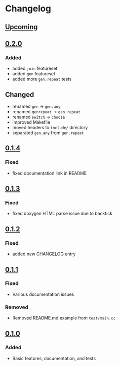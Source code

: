 # Changelog

## [Upcoming](https://github.com/jpcx/pputl/compare/0.2.0...devel)

## [0.2.0](https://github.com/jpcx/pputl/releases/tag/0.2.0)

### Added

- added `join` featureset
- added `gen`  featureset
- added more `gen.repeat` tests

## Changed

- renamed `gen` -> `gen.any`
- renamed `genrepeat` -> `gen.repeat`
- renamed `switch` -> `choose`
- improved Makefile
- moved headers to `include/` directory
- separated `gen.any` from `gen.repeat`

## [0.1.4](https://github.com/jpcx/pputl/releases/tag/0.1.4)

### Fixed

- fixed documentation link in README

## [0.1.3](https://github.com/jpcx/pputl/releases/tag/0.1.3)

### Fixed

- fixed doxygen HTML parse issue due to backtick

## [0.1.2](https://github.com/jpcx/pputl/releases/tag/0.1.2)

### Fixed

- added new CHANGELOG entry

## [0.1.1](https://github.com/jpcx/pputl/releases/tag/0.1.1)

### Fixed

- Various documentation issues

### Removed

- Removed README.md example from `test/main.cc`

## [0.1.0](https://github.com/jpcx/pputl/releases/tag/0.1.0)

### Added

- Basic features, documentation, and tests
